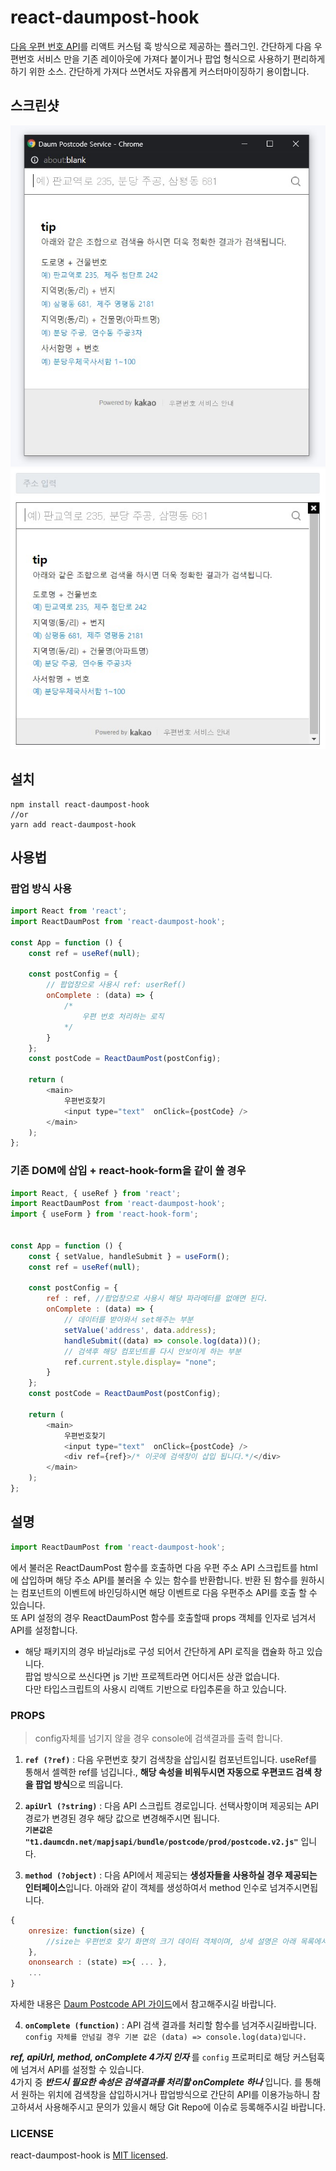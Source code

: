 # react-daumpost-hook

[다음 우편 번호 API](http://postcode.map.daum.net/guide)를 리액트 커스텀 훅 방식으로 제공하는 플러그인.
간단하게 다음 우편번호 서비스 만을 기존 레이아웃에 가져다 붙이거나 팝업 형식으로 사용하기 편리하게 하기 위한 소스.
간단하게 가져다 쓰면서도 자유롭게 커스터마이징하기 용이합니다.

## 스크린샷

![팝업](./assets/kakaopostcode2.jpg)
![삽입](./assets/kakaopostcode1.jpg)

## 설치

```shell
npm install react-daumpost-hook 
//or
yarn add react-daumpost-hook
```

## 사용법

### 팝업 방식 사용

```js
import React from 'react';
import ReactDaumPost from 'react-daumpost-hook';

const App = function () {
    const ref = useRef(null);

    const postConfig = {
        // 팝업창으로 사용시 ref: userRef()
        onComplete : (data) => {
            /* 
                우편 번호 처리하는 로직
            */
        }
    };
    const postCode = ReactDaumPost(postConfig);
   
    return (
        <main>
            우편번호찾기
            <input type="text"  onClick={postCode} />
        </main>
    );
};
```

### 기존 DOM에 삽입 + react-hook-form을 같이 쓸 경우

```js
import React, { useRef } from 'react';
import ReactDaumPost from 'react-daumpost-hook';
import { useForm } from 'react-hook-form';


const App = function () {
    const { setValue, handleSubmit } = useForm();
    const ref = useRef(null);
    
    const postConfig = {
        ref : ref, //팝업창으로 사용시 해당 파라메터를 없애면 된다.
        onComplete : (data) => {
            // 데이터를 받아와서 set해주는 부분
            setValue('address', data.address);
            handleSubmit((data) => console.log(data))();
            // 검색후 해당 컴포넌트를 다시 안보이게 하는 부분
            ref.current.style.display= "none";
        }
    };
    const postCode = ReactDaumPost(postConfig);
   
    return (
        <main>
            우편번호찾기
            <input type="text"  onClick={postCode} />
            <div ref={ref}>/* 이곳에 검색창이 삽입 됩니다.*/</div>
        </main>
    );
};
```

## 설명

```js
import ReactDaumPost from 'react-daumpost-hook';
```
에서 불러온 ReactDaumPost 함수를 호출하면 다음 우편 주소 API 스크립트를 html에 삽입하며 해당 주소 API를 불러올 수 있는 함수를 반환합니다. 반환 된 함수를 원하시는 컴포넌트의 이벤트에 바인딩하시면 해당 이벤트로 다음 우편주소 API를 호출 할 수 있습니다.  
또 API 설정의 경우 ReactDaumPost 함수를 호출할때 props 객체를 인자로 넘겨서 API를 설정합니다.  
* 해당 패키지의 경우 바닐라js로 구성 되어서 간단하게 API 로직을 캡슐화 하고 있습니다.  
팝업 방식으로 쓰신다면 js 기반 프로젝트라면 어디서든 상관 없습니다.  
다만 타입스크립트의 사용시 리액트 기반으로 타입추론을 하고 있습니다.

### PROPS
> config자체를 넘기지 않을 경우 console에 검색결과를 출력 합니다.  

1. **`ref (?ref)`** : 다음 우편번호 찾기 검색창을 삽입시킬 컴포넌트입니다. useRef를 통해서 셀렉한 ref를 넘깁니다., **해당 속성을 비워두시면 자동으로 우편코드 검색 창을 팝업 방식**으로 띄웁니다.  
  
2. **`apiUrl (?string)`** : 다음 API 스크립트 경로입니다. 선택사항이며 제공되는 API 경로가 변경된 경우 해당 값으로 변경해주시면 됩니다.  
**`기본값은 "t1.daumcdn.net/mapjsapi/bundle/postcode/prod/postcode.v2.js"`** 입니다.  
  
3. **`method (?object)`** : 다음 API에서 제공되는 **생성자들을 사용하실 경우 제공되는 인터페이스**입니다. 아래와 같이 객체를 생성하여서 method 인수로 넘겨주시면됩니다.  
  
```js
{
    onresize: function(size) {
        //size는 우편번호 찾기 화면의 크기 데이터 객체이며, 상세 설명은 아래 목록에서 확인하실 수 있습니다.
    },
    ononsearch : (state) =>{ ... },
    ...
}
```
자세한 내용은 [Daum Postcode API 가이드](http://postcode.map.daum.net/guide#usage)에서 참고해주시길 바랍니다.

4. **`onComplete (function)`** : API 검색 결과를 처리할 함수를 넘겨주시길바랍니다.  
`config 자체를 안넘길 경우 기본 값은 (data) => console.log(data)입니다.`  
  
    
***ref, apiUrl, method, onComplete 4가지 인자*** 를 `config` 프로퍼티로 해당 커스텀훅에 넘겨서 API를 설정할 수 있습니다.  
4가지 중 ***반드시 필요한 속성은 검색결과를 처리할 onComplete 하나*** 입니다. 를 통해서 원하는 위치에 검색창을 삽입하시거나 팝업방식으로 간단히 API를 이용가능하니 참고하셔서 사용해주시고 문의가 있을시 해당 Git Repo에 이슈로 등록해주시길 바랍니다.


### LICENSE

react-daumpost-hook is [MIT licensed](./LICENSE).